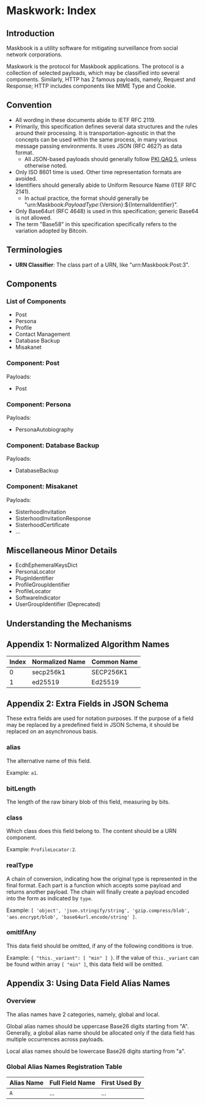 # Maskwork: Index

## Introduction

Maskbook is a utility software for mitigating surveillance from social network corporations.

Maskwork is the protocol for Maskbook applications. The protocol is a collection of selected payloads, which may be classified into several components. Similarly, HTTP has 2 famous payloads, namely, Request and Response; HTTP includes components like MIME Type and Cookie.

## Convention

- All wording in these documents abide to IETF RFC 2119.
- Primarily, this specification defines several data structures and the rules around their processing. It is transportation-agnostic in that the concepts can be used within the same process, in many various message passing environments. It uses JSON (RFC 4627) as data format.
    - All JSON-based payloads should generally follow [PKI QAQ 5](https://github.com/neruthes/PKI-QAQ/issues/5), unless otherwise noted.
- Only ISO 8601 time is used. Other time representation formats are avoided.
- Identifiers should generally abide to Uniform Resource Name (ITEF RFC 2141).
    - In actual practice, the format should generally be "urn:Maskbook:${PayloadType}:${Version}:${InternalIdentifier}".
- Only Base64url (RFC 4648) is used in this specification; generic Base64 is not allowed.
- The term "Base58" in this specification specifically refers to the variation adopted by Bitcoin.

## Terminologies

- **URN Classifier**: The class part of a URN, like "urn:Maskbook:Post:3".

## Components

### List of Components

- Post
- Persona
- Profile
- Contact Management
- Database Backup
- Misakanet

### Component: Post

Payloads:

- Post

### Component: Persona

Payloads:

- PersonaAutobiography

### Component: Database Backup

Payloads:

- DatabaseBackup

### Component: Misakanet

Payloads:

- SisterhoodInvitation
- SisterhoodInvitationResponse
- SisterhoodCertificate
- ...

## Miscellaneous Minor Details

- EcdhEphemeralKeysDict
- PersonaLocator
- PluginIdentifier
- ProfileGroupIdentifier
- ProfileLocator
- SoftwareIndicator
- UserGroupIdentifier (Deprecated)

## Understanding the Mechanisms

## Appendix 1: Normalized Algorithm Names

Index   | Normalized Name | Common Name
------- | --------------- | -----------
0       | secp256k1       | SECP256K1
1       | ed25519         | Ed25519

## Appendix 2: Extra Fields in JSON Schema

These extra fields are used for notation purposes. If the purpose of a field may be replaced by a predefined field in JSON Schema, it should be replaced on an asynchronous basis.

### alias

The alternative name of this field.

Example: `a1`.

### bitLength

The length of the raw binary blob of this field, measuring by bits.

### class

Which class does this field belong to. The content should be a URN component.

Example: `ProfileLocator:2`.

### realType

A chain of conversion, indicating how the original type is represented in the final format. Each part is a function which accepts some payload and returns another payload. The chain will finally create a payload encoded into the form as indicated by `type`.

Example: `[ 'object', 'json.stringify/string', 'gzip.compress/blob', 'aes.encrypt/blob', 'base64url.encode/string' ]`.

### omitIfAny

This data field should be omitted, if any of the following conditions is true.

Example: `{ "this._variant": [ "min" ] }`. If the value of `this._variant` can be found within array `[ "min" ]`, this data field will be omitted.

## Appendix 3: Using Data Field Alias Names

### Overview

The alias names have 2 categories, namely, global and local.

Global alias names should be uppercase Base26 digits starting from "A". Generally, a global alias name should be allocated only if the data field has multiple occurrences across payloads.

Local alias names should be lowercase Base26 digits starting from "a".

### Global Alias Names Registration Table

Alias Name  | Full Field Name       | First Used By
----------- | --------------------- | -------------
`A`         | ...                   | ...
